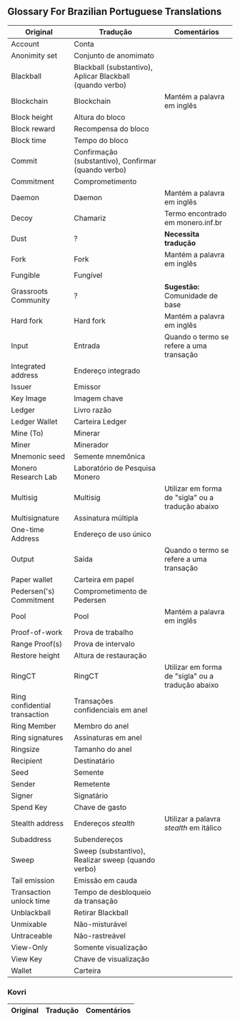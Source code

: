 ## Glossary For Brazilian Portuguese Translations

| **Original** | **Tradução** | **Comentários** |
| --- | --- | --- |
| Account | Conta | |
| Anonimity set | Conjunto de anomimato |  |
| Blackball | Blackball (substantivo), Aplicar Blackball (quando verbo) | |
| Blockchain | Blockchain | Mantém a palavra em inglês |
| Block height | Altura do bloco |  |
| Block reward | Recompensa do bloco |  |
| Block time | Tempo do bloco |  |
| Commit | Confirmação (substantivo), Confirmar (quando verbo) | |
| Commitment | Comprometimento | |
| Daemon | Daemon | Mantém a palavra em inglês |
| Decoy | Chamariz | Termo encontrado em monero.inf.br |
| Dust | ? | **Necessita tradução** |
| Fork | Fork | Mantém a palavra em inglês |
| Fungible | Fungível | |
| Grassroots Community | ? | **Sugestão:** Comunidade de base  | 
| Hard fork | Hard fork | Mantém a palavra em inglês |
| Input | Entrada | Quando o termo se refere a uma transação |
| Integrated address | Endereço integrado | |
| Issuer | Emissor |  |
| Key Image | Imagem chave | |
| Ledger | Livro razão |  |
| Ledger Wallet | Carteira Ledger |  |
| Mine (To) | Minerar | |
| Miner | Minerador | |
| Mnemonic seed | Semente mnemônica | |
| Monero Research Lab | Laboratório de Pesquisa Monero |  |
| Multisig | Multisig | Utilizar em forma de "sigla" ou a tradução abaixo |
| Multisignature | Assinatura múltipla | |
| One-time Address | Endereço de uso único | |
| Output | Saída | Quando o termo se refere a uma transação |
| Paper wallet | Carteira em papel | |
| Pedersen('s) Commitment | Comprometimento de Pedersen | |
| Pool | Pool | Mantém a palavra em inglês |
| Proof-of-work | Prova de trabalho |  |
| Range Proof(s) | Prova de intervalo | |
| Restore height | Altura de restauração | |
| RingCT | RingCT | Utilizar em forma de "sigla" ou a tradução abaixo |
| Ring confidential transaction | Transações confidenciais em anel |  |
| Ring Member | Membro do anel |  |
| Ring signatures | Assinaturas em anel | |
| Ringsize | Tamanho do anel |  |
| Recipient | Destinatário | |
| Seed | Semente |  |
| Sender | Remetente | |
| Signer | Signatário | |
| Spend Key | Chave de gasto | |
| Stealth address | Endereços _stealth_ | Utilizar a palavra _stealth_ em itálico |
| Subaddress | Subendereços | |
| Sweep | Sweep (substantivo), Realizar sweep (quando verbo) | |
| Tail emission | Emissão em cauda | |
| Transaction unlock time | Tempo de desbloqueio da transação | |
| Unblackball | Retirar Blackball | |
| Unmixable | Não-misturável |  |
| Untraceable | Não-rastreável | |
| View-Only | Somente visualização | |
| View Key | Chave de visualização | |
| Wallet | Carteira | |

### Kovri

| **Original** | **Tradução** | **Comentários** |
| --- | --- | --- |
